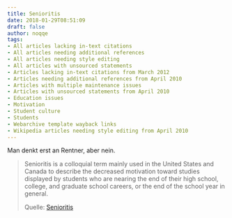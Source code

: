 ```yaml
---
title: Senioritis
date: 2018-01-29T08:51:09
draft: false
author: noqqe
tags:
- All articles lacking in-text citations
- All articles needing additional references
- All articles needing style editing
- All articles with unsourced statements
- Articles lacking in-text citations from March 2012
- Articles needing additional references from April 2010
- Articles with multiple maintenance issues
- Articles with unsourced statements from April 2010
- Education issues
- Motivation
- Student culture
- Students
- Webarchive template wayback links
- Wikipedia articles needing style editing from April 2010
---
```


Man denkt erst an Rentner, aber nein.

> Senioritis is a colloquial term mainly used in the United States and Canada to
> describe the decreased motivation toward studies displayed by students who are
> nearing the end of their high school, college, and graduate school careers, or
> the end of the school year in general.
>
> Quelle: [Senioritis](https://en.wikipedia.org/wiki/Senioritis)
